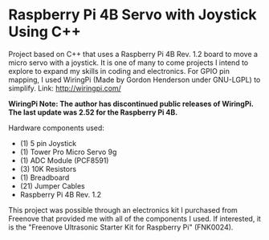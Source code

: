 # Raspberry Pi 4B Servo with Joystick Using C++

Project based on C++ that uses a Raspberry Pi 4B Rev. 1.2 board to move a micro servo with a joystick. 
It is one of many to come projects I intend to explore to expand my skills in coding and electronics. 
For GPIO pin mapping, I used WiringPi (Made by Gordon Henderson under GNU-LGPL) to simplify. 
Link: http://wiringpi.com/

**WiringPi Note: The author has discontinued public releases of WiringPi. The last update was 2.52 for the Raspberry Pi 4B.** 

Hardware components used:
- (1) 5 pin Joystick
- (1) Tower Pro Micro Servo 9g
- (1) ADC Module (PCF8591)
- (3) 10K Resistors
- (1) Breadboard
- (21) Jumper Cables
- Raspberry Pi 4B Rev. 1.2

This project was possible through an electronics kit I purchased from Freenove that provided me
with all of the components I used. If interested, it is the "Freenove Ultrasonic Starter Kit for Raspberry Pi" (FNK0024).
